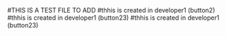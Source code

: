 #THIS IS A TEST FILE TO ADD
#thhis is created in developer1 (button2)
#thhis is created in developer1 (button23)
#thhis is created in developer1 (button23)
